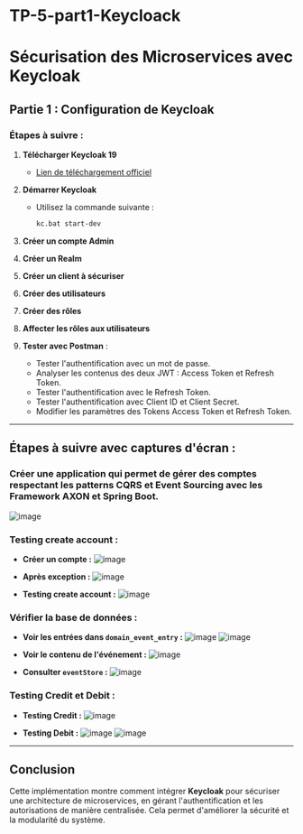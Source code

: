 # TP-5-part1-Keycloack

# Sécurisation des Microservices avec Keycloak

## Partie 1 : Configuration de Keycloak

### Étapes à suivre :
1. **Télécharger Keycloak 19**
   - [Lien de téléchargement officiel](https://www.keycloak.org/downloads)

2. **Démarrer Keycloak**
   - Utilisez la commande suivante :
     ```bash
     kc.bat start-dev
     ```

3. **Créer un compte Admin**

4. **Créer un Realm**

5. **Créer un client à sécuriser**

6. **Créer des utilisateurs**

7. **Créer des rôles**

8. **Affecter les rôles aux utilisateurs**

9. **Tester avec Postman** :
   - Tester l'authentification avec un mot de passe.
   - Analyser les contenus des deux JWT : Access Token et Refresh Token.
   - Tester l'authentification avec le Refresh Token.
   - Tester l'authentification avec Client ID et Client Secret.
   - Modifier les paramètres des Tokens Access Token et Refresh Token.

---

## Étapes à suivre avec captures d'écran :

### Créer une application qui permet de gérer des comptes respectant les patterns CQRS et Event Sourcing avec les Framework AXON et Spring Boot.

![image](https://github.com/user-attachments/assets/b17089a3-3a5a-47ce-b97c-1ea842ddee5d)

### Testing create account :
- **Créer un compte :**
![image](https://github.com/user-attachments/assets/fb096d2e-3595-47a7-b052-f7e55422916c)

- **Après exception :**
![image](https://github.com/user-attachments/assets/6d902224-2b19-4859-87d0-2b68054c5630)

- **Testing create account :**
![image](https://github.com/user-attachments/assets/668b205d-7150-457f-94aa-eb4a880a249a)

### Vérifier la base de données :
- **Voir les entrées dans `domain_event_entry` :**
![image](https://github.com/user-attachments/assets/6ad45da8-18c9-4bc3-9396-861370da1154)
![image](https://github.com/user-attachments/assets/5cb4e5ef-53d5-46b6-912d-237c1dfac35e)

- **Voir le contenu de l'événement :**
![image](https://github.com/user-attachments/assets/553ff720-f8df-4293-b582-e3ecf674e518)

- **Consulter `eventStore` :**
![image](https://github.com/user-attachments/assets/ee87857c-942a-4cf1-8abe-7e1f25cc1c76)

### Testing Credit et Debit :
- **Testing Credit :**
![image](https://github.com/user-attachments/assets/4c9f2767-3022-4f99-a252-8affcdebafc9)

- **Testing Debit :**
![image](https://github.com/user-attachments/assets/93ad49ec-c5a8-4ab6-9fb4-6efbed484de2)
![image](https://github.com/user-attachments/assets/23552395-887c-4d85-893d-65d090d76e8e)

---

## Conclusion
Cette implémentation montre comment intégrer **Keycloak** pour sécuriser une architecture de microservices, en gérant l'authentification et les autorisations de manière centralisée. Cela permet d'améliorer la sécurité et la modularité du système.
